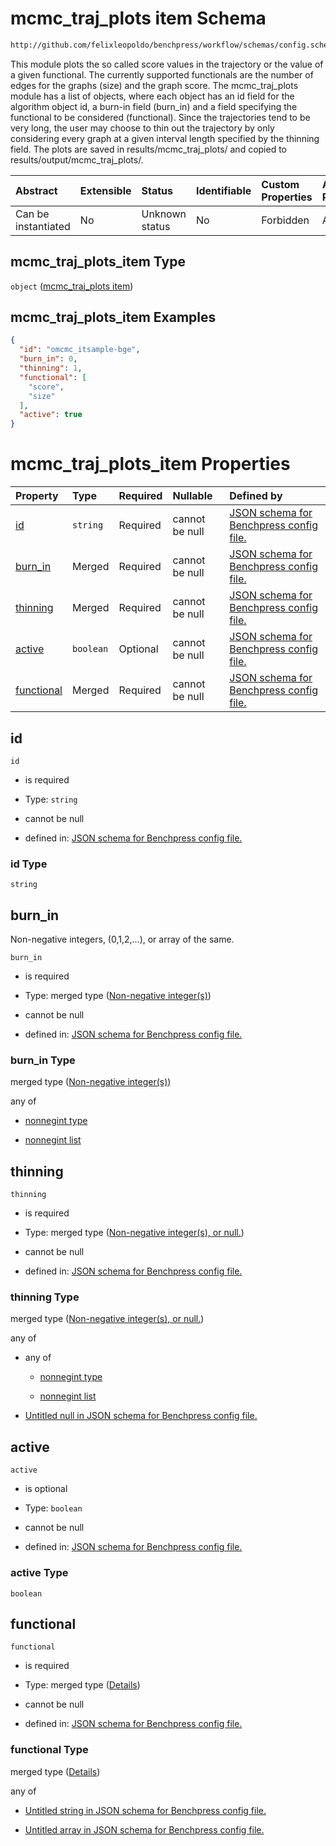 # mcmc\_traj\_plots item Schema

```txt
http://github.com/felixleopoldo/benchpress/workflow/schemas/config.schema.json#/definitions/mcmc_traj_plots_item
```

This module plots the so called score values in the trajectory or the value of a given functional. The currently supported functionals are the number of edges for the graphs (size) and the graph score. The mcmc\_traj\_plots module has a list of objects, where each object has an id field for the algorithm object id, a burn-in field (burn\_in) and a field specifying the functional to be considered (functional). Since the trajectories tend to be very long, the user may choose to thin out the trajectory by only considering every graph at a given interval length specified by the thinning field. The plots are saved in results/mcmc\_traj\_plots/ and copied to results/output/mcmc\_traj\_plots/.

| Abstract            | Extensible | Status         | Identifiable | Custom Properties | Additional Properties | Access Restrictions | Defined In                                                        |
| :------------------ | :--------- | :------------- | :----------- | :---------------- | :-------------------- | :------------------ | :---------------------------------------------------------------- |
| Can be instantiated | No         | Unknown status | No           | Forbidden         | Allowed               | none                | [config.schema.json\*](config.schema.json "open original schema") |

## mcmc\_traj\_plots\_item Type

`object` ([mcmc\_traj\_plots item](config-definitions-mcmc_traj_plots-item.md))

## mcmc\_traj\_plots\_item Examples

```json
{
  "id": "omcmc_itsample-bge",
  "burn_in": 0,
  "thinning": 1,
  "functional": [
    "score",
    "size"
  ],
  "active": true
}
```

# mcmc\_traj\_plots\_item Properties

| Property                  | Type      | Required | Nullable       | Defined by                                                                                                                                                                                                                                           |
| :------------------------ | :-------- | :------- | :------------- | :--------------------------------------------------------------------------------------------------------------------------------------------------------------------------------------------------------------------------------------------------- |
| [id](#id)                 | `string`  | Required | cannot be null | [JSON schema for Benchpress config file.](config-definitions-mcmc_traj_plots-item-properties-id.md "http://github.com/felixleopoldo/benchpress/workflow/schemas/config.schema.json#/definitions/mcmc_traj_plots_item/properties/id")                 |
| [burn\_in](#burn_in)      | Merged    | Required | cannot be null | [JSON schema for Benchpress config file.](config-definitions-non-negative-integers-1.md "http://github.com/felixleopoldo/benchpress/workflow/schemas/config.schema.json#/definitions/mcmc_traj_plots_item/properties/burn_in")                       |
| [thinning](#thinning)     | Merged    | Required | cannot be null | [JSON schema for Benchpress config file.](config-definitions-non-negative-integers-or-null.md "http://github.com/felixleopoldo/benchpress/workflow/schemas/config.schema.json#/definitions/mcmc_traj_plots_item/properties/thinning")                |
| [active](#active)         | `boolean` | Optional | cannot be null | [JSON schema for Benchpress config file.](config-definitions-mcmc_traj_plots-item-properties-active.md "http://github.com/felixleopoldo/benchpress/workflow/schemas/config.schema.json#/definitions/mcmc_traj_plots_item/properties/active")         |
| [functional](#functional) | Merged    | Required | cannot be null | [JSON schema for Benchpress config file.](config-definitions-mcmc_traj_plots-item-properties-functional.md "http://github.com/felixleopoldo/benchpress/workflow/schemas/config.schema.json#/definitions/mcmc_traj_plots_item/properties/functional") |

## id



`id`

*   is required

*   Type: `string`

*   cannot be null

*   defined in: [JSON schema for Benchpress config file.](config-definitions-mcmc_traj_plots-item-properties-id.md "http://github.com/felixleopoldo/benchpress/workflow/schemas/config.schema.json#/definitions/mcmc_traj_plots_item/properties/id")

### id Type

`string`

## burn\_in

Non-negative integers, (0,1,2,...), or array of the same.

`burn_in`

*   is required

*   Type: merged type ([Non-negative integer(s)](config-definitions-non-negative-integers-1.md))

*   cannot be null

*   defined in: [JSON schema for Benchpress config file.](config-definitions-non-negative-integers-1.md "http://github.com/felixleopoldo/benchpress/workflow/schemas/config.schema.json#/definitions/mcmc_traj_plots_item/properties/burn_in")

### burn\_in Type

merged type ([Non-negative integer(s)](config-definitions-non-negative-integers-1.md))

any of

*   [nonnegint type](config-definitions-non-negative-integers-1-anyof-nonnegint-type.md "check type definition")

*   [nonnegint list](config-definitions-nonnegint-list.md "check type definition")

## thinning



`thinning`

*   is required

*   Type: merged type ([Non-negative integer(s), or null.](config-definitions-non-negative-integers-or-null.md))

*   cannot be null

*   defined in: [JSON schema for Benchpress config file.](config-definitions-non-negative-integers-or-null.md "http://github.com/felixleopoldo/benchpress/workflow/schemas/config.schema.json#/definitions/mcmc_traj_plots_item/properties/thinning")

### thinning Type

merged type ([Non-negative integer(s), or null.](config-definitions-non-negative-integers-or-null.md))

any of

*   any of

    *   [nonnegint type](config-definitions-non-negative-integers-1-anyof-nonnegint-type.md "check type definition")

    *   [nonnegint list](config-definitions-nonnegint-list.md "check type definition")

*   [Untitled null in JSON schema for Benchpress config file.](config-definitions-non-negative-integers-or-null-anyof-1.md "check type definition")

## active



`active`

*   is optional

*   Type: `boolean`

*   cannot be null

*   defined in: [JSON schema for Benchpress config file.](config-definitions-mcmc_traj_plots-item-properties-active.md "http://github.com/felixleopoldo/benchpress/workflow/schemas/config.schema.json#/definitions/mcmc_traj_plots_item/properties/active")

### active Type

`boolean`

## functional



`functional`

*   is required

*   Type: merged type ([Details](config-definitions-mcmc_traj_plots-item-properties-functional.md))

*   cannot be null

*   defined in: [JSON schema for Benchpress config file.](config-definitions-mcmc_traj_plots-item-properties-functional.md "http://github.com/felixleopoldo/benchpress/workflow/schemas/config.schema.json#/definitions/mcmc_traj_plots_item/properties/functional")

### functional Type

merged type ([Details](config-definitions-mcmc_traj_plots-item-properties-functional.md))

any of

*   [Untitled string in JSON schema for Benchpress config file.](config-definitions-mcmc_traj_plots-item-properties-functional-anyof-0.md "check type definition")

*   [Untitled array in JSON schema for Benchpress config file.](config-definitions-mcmc_traj_plots-item-properties-functional-anyof-1.md "check type definition")
